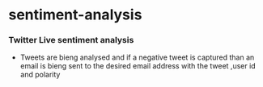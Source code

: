 # sentiment-analysis

### Twitter Live sentiment analysis

* Tweets are bieng analysed and if a negative tweet is captured than an email is bieng sent to the desired email address with the tweet ,user id and polarity